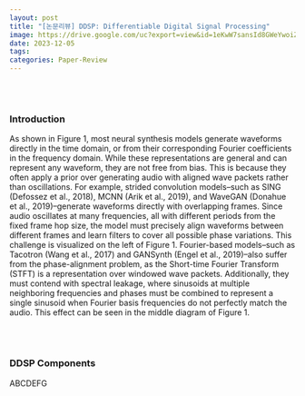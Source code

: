 ```yaml
---
layout: post
title: "[논문리뷰] DDSP: Differentiable Digital Signal Processing"
image: https://drive.google.com/uc?export=view&id=1eKwW7sansId8GWeYwoiZpgAzCFQ8YuCZ
date: 2023-12-05
tags: 
categories: Paper-Review
---
```


<br><br>

### Introduction

As shown in Figure 1, most neural synthesis models generate waveforms directly in the time domain, or from their corresponding Fourier coefficients in the frequency domain. While these representations are general and can represent any waveform, they are not free from bias. This is because they often apply a prior over generating audio with aligned wave packets rather than oscillations. For example, strided convolution models–such as SING (Defossez et al., 2018), MCNN (Arik et al., 2019), and WaveGAN (Donahue et al., 2019)–generate waveforms directly with overlapping frames. Since audio oscillates at many frequencies, all with different periods from the fixed frame hop size, the model must precisely align waveforms between different frames and learn filters to cover all possible phase variations. This challenge is visualized on the left of Figure 1. Fourier-based models–such as Tacotron (Wang et al., 2017) and GANSynth (Engel et al., 2019)–also suffer from the phase-alignment problem, as the Short-time Fourier Transform (STFT) is a
representation over windowed wave packets. Additionally, they must contend with spectral leakage, where sinusoids at multiple neighboring frequencies and phases must be combined to represent a
single sinusoid when Fourier basis frequencies do not perfectly match the audio. This effect can be seen in the middle diagram of Figure 1.

<br><br>

### DDSP Components

ABCDEFG